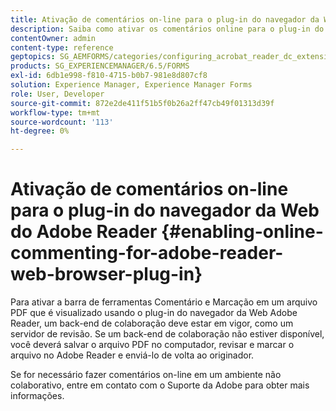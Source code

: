 ```yaml
---
title: Ativação de comentários on-line para o plug-in do navegador da Web do Adobe Reader
description: Saiba como ativar os comentários online para o plug-in do navegador da Web do Adobe Reader.
contentOwner: admin
content-type: reference
geptopics: SG_AEMFORMS/categories/configuring_acrobat_reader_dc_extensions
products: SG_EXPERIENCEMANAGER/6.5/FORMS
exl-id: 6db1e998-f810-4715-b0b7-981e8d807cf8
solution: Experience Manager, Experience Manager Forms
role: User, Developer
source-git-commit: 872e2de411f51b5f0b26a2ff47cb49f01313d39f
workflow-type: tm+mt
source-wordcount: '113'
ht-degree: 0%

---
```


# Ativação de comentários on-line para o plug-in do navegador da Web do Adobe Reader {#enabling-online-commenting-for-adobe-reader-web-browser-plug-in}

Para ativar a barra de ferramentas Comentário e Marcação em um arquivo PDF que é visualizado usando o plug-in do navegador da Web Adobe Reader, um back-end de colaboração deve estar em vigor, como um servidor de revisão. Se um back-end de colaboração não estiver disponível, você deverá salvar o arquivo PDF no computador, revisar e marcar o arquivo no Adobe Reader e enviá-lo de volta ao originador.

Se for necessário fazer comentários on-line em um ambiente não colaborativo, entre em contato com o Suporte da Adobe para obter mais informações.
